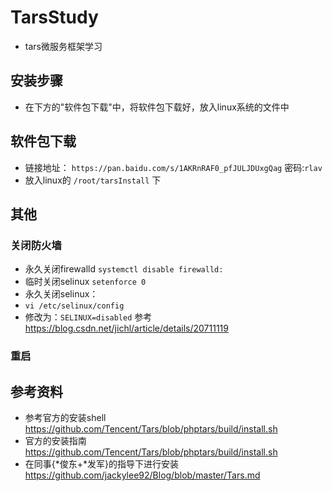 # TarsStudy
* tars微服务框架学习

## 安装步骤
* 在下方的"软件包下载"中，将软件包下载好，放入linux系统的文件中


## 软件包下载
* 链接地址： `https://pan.baidu.com/s/1AKRnRAF0_pfJULJDUxgQag` 密码:`rlav`
* 放入linux的 `/root/tarsInstall` 下

## 其他

### 关闭防火墙
* 永久关闭firewalld `systemctl disable firewalld:`
* 临时关闭selinux  `setenforce 0`
* 永久关闭selinux：
* `vi /etc/selinux/config`
* 修改为：`SELINUX=disabled`  参考 https://blog.csdn.net/jichl/article/details/20711119

### 重启


## 参考资料
* 参考官方的安装shell https://github.com/Tencent/Tars/blob/phptars/build/install.sh
* 官方的安装指南 https://github.com/Tencent/Tars/blob/phptars/build/install.sh
* 在同事{*俊东+*发军}的指导下进行安装 https://github.com/jackylee92/Blog/blob/master/Tars.md
